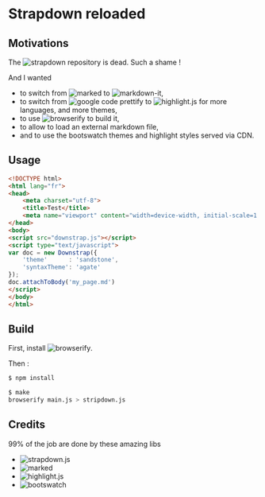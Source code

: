 # Strapdown reloaded

## Motivations

The ![strapdown repository](https://github.com/arturadib/strapdown) is dead. Such a shame !

And I wanted
- to switch from ![marked](http://github.com/chjj/marked) to ![markdown-it](https://github.com/markdown-it/markdown-it),
- to switch from ![google code prettify](https://github.com/google/code-prettify) to ![highlight.js]([https://highlightjs.org/) for more languages, and more themes,
- to use ![browserify](http://browserify.org/) to build it,
- to allow to load an external markdown file,
- and to use the bootswatch themes and highlight styles served via CDN.

## Usage

```html
<!DOCTYPE html>
<html lang="fr">
<head>
    <meta charset="utf-8">    
    <title>Test</title>
    <meta name="viewport" content="width=device-width, initial-scale=1.0">
</head>
<body>
<script src="downstrap.js"></script>
<script type="text/javascript">
var doc = new Downstrap({
    'theme'      : 'sandstone', 
    'syntaxTheme': 'agate'
});
doc.attachToBody('my_page.md')
</script>
</body>
</html>
```

## Build

First, install ![browserify](http://browserify.org/).

Then :

```bash
$ npm install

$ make
browserify main.js > stripdown.js
```


## Credits

99% of the job are done by these amazing libs

- ![strapdown.js](http://strapdownjs.com/)
- ![marked](http://github.com/chjj/marked/)
- ![highlight.js](https://highlightjs.org/)
- ![bootswatch](http://bootswatch.com/)
